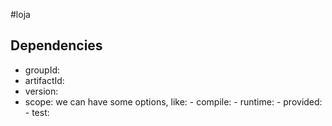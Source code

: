 #loja

## Dependencies
- groupId:
- artifactId:
- version:
- scope:
    we can have some options, like:
        - compile: 
        - runtime:
        - provided:
        - test: 
        
  